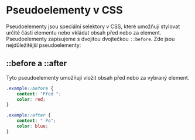 # Pseudoelementy v CSS

Pseudoelementy jsou speciální selektory v CSS, které umožňují stylovat určité části elementu nebo vkládat obsah před nebo za element. Pseudoelementy zapisujeme s dvojitou dvojtečkou `::before`. Zde jsou nejdůležitější pseudoelementy:

## ::before a ::after

Tyto pseudoelementy umožňují vložit obsah před nebo za vybraný element.

```css
.example::before {
    content: "Před ";
    color: red;
}

.example::after {
    content: " Po";
    color: blue;
}
```

